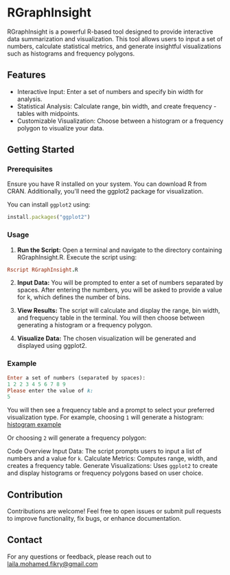 # RGraphInsight
RGraphInsight is a powerful R-based tool designed to provide interactive data summarization and visualization. This tool allows users to input a set of numbers, calculate statistical metrics, and generate insightful visualizations such as histograms and frequency polygons.

## Features

- Interactive Input: Enter a set of numbers and specify bin width for 
  analysis.
- Statistical Analysis: Calculate range, bin width, and create frequency -tables with midpoints.
- Customizable Visualization: Choose between a histogram or a frequency polygon to visualize your data.
  
## Getting Started

### Prerequisites
Ensure you have R installed on your system. You can download R from CRAN. Additionally, you'll need the ggplot2 package for visualization.

You can install ``ggplot2`` using:
```ruby
install.packages("ggplot2")
```
### Usage
1. **Run the Script:** Open a terminal and navigate to the directory containing RGraphInsight.R. Execute the script using:
```ruby
Rscript RGraphInsight.R
```
2. **Input Data:** You will be prompted to enter a set of numbers separated by spaces. After entering the numbers, you will be asked to provide a value for k, which defines the number of bins.

3. **View Results:** The script will calculate and display the range, bin width, and frequency table in the terminal. You will then choose between generating a histogram or a frequency polygon.

4. **Visualize Data:** The chosen visualization will be generated and displayed using ggplot2.

### Example
```ruby
Enter a set of numbers (separated by spaces): 
1 2 2 3 4 5 6 7 8 9
Please enter the value of k: 
5
```
You will then see a frequency table and a prompt to select your preferred visualization type. For example, choosing ``1`` will generate a histogram:
[histogram example](https://github.com/laila2005/RGraphInsight/blob/main/Screenshot_12.png?raw=true)

Or choosing ``2`` will generate a frequency polygon:


Code Overview
Input Data: The script prompts users to input a list of numbers and a value for ``k``.
Calculate Metrics: Computes range, width, and creates a frequency table.
Generate Visualizations: Uses ``ggplot2`` to create and display histograms or frequency polygons based on user choice.

## Contribution
Contributions are welcome! Feel free to open issues or submit pull requests to improve functionality, fix bugs, or enhance documentation.

## Contact
For any questions or feedback, please reach out to laila.mohamed.fikry@gmail.com
